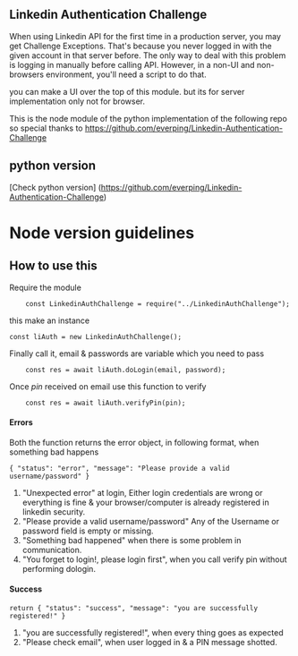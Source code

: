 ## Linkedin Authentication Challenge

When using Linkedin API for the first time in a production server, you may get Challenge Exceptions. 
That's because you never logged in with the given account in that server before. The only way to deal with this problem is logging in manually before calling API. However, in a non-UI and non-browsers environment, you'll need a script to do that.

you can make a UI over the top of this module. but its for server implementation only not for browser.

This is the node module of the python implementation of the following repo
so special thanks to <https://github.com/everping/Linkedin-Authentication-Challenge>

## python version
 [Check python version] (https://github.com/everping/Linkedin-Authentication-Challenge)



# Node version guidelines

## How to use this

Require the module
```JS
    const LinkedinAuthChallenge = require("../LinkedinAuthChallenge");
```
this make an instance

```JS
const liAuth = new LinkedinAuthChallenge();
```

Finally call it, email & passwords are variable which you need to pass 

```JS
    const res = await liAuth.doLogin(email, password);
```

Once *pin* received on email use this function to verify

```JS
    const res = await liAuth.verifyPin(pin);
```



#### Errors

Both the function returns the error object, in following format, when something bad happens

```
{ "status": "error", "message": "Please provide a valid username/password" }
```

1. "Unexpected error" at login, Either login credentials are wrong or everything is fine & your browser/computer is already registered in linkedin security.
2. "Please provide a valid username/password" Any of the Username or password field is empty or missing.
3. "Something bad happened" when there is some problem in communication.
4. "You forget to login!, please login first", when you call verify pin without performing dologin.

#### Success 
```
return { "status": "success", "message": "you are successfully registered!" }
```

1. "you are successfully registered!", when every thing goes as expected
2. "Please check email", when user logged in & a PIN message shotted.
